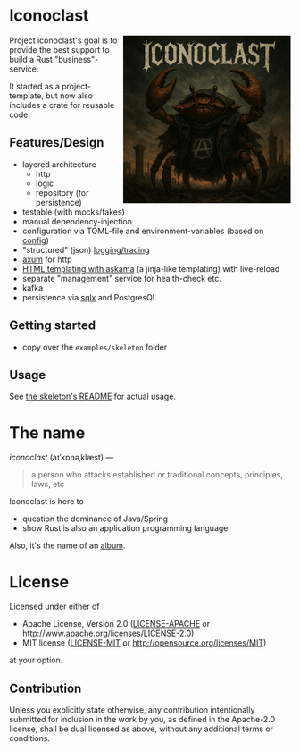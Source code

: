 # Iconoclast

<img src="./doc/iconoclast.png" alt="Iconoclast" style="width: 300px; margin-left: 10px;" align="right" />

Project iconoclast's goal is to provide the best support to build a Rust "business"-service.

It started as a project-template, but now also includes a crate for reusable code.

## Features/Design

- layered architecture
    - http
    - logic
    - repository (for persistence)
- testable (with mocks/fakes)
- manual dependency-injection
- configuration via TOML-file and environment-variables (based on [config](https://docs.rs/config/latest/config/))
- "structured" (json) [logging/tracing](https://tracing.rs)
- [axum](https://github.com/tokio-rs/axum) for http
- [HTML templating with askama](https://askama.readthedocs.io) (a jinja-like templating) with
  live-reload
- separate "management" service for health-check etc.
- kafka
- persistence via [sqlx](https://github.com/launchbadge/sqlx) and PostgresQL

## Getting started

- copy over the `examples/skeleton` folder

## Usage

See [the skeleton's README](./examples/skeleton/README.md) for actual usage.

# The name

*iconoclast* (aɪˈkɒnəˌklæst) —

> a person who attacks established or traditional concepts, principles, laws, etc

Iconoclast is here to

- question the dominance of Java/Spring
- show Rust is also an application programming language

Also, it's the name of
an [album](https://en.wikipedia.org/wiki/Iconoclast_(Part_1:_The_Final_Resistance)).

# License

Licensed under either of

* Apache License, Version 2.0
  ([LICENSE-APACHE](LICENSE-APACHE) or http://www.apache.org/licenses/LICENSE-2.0)
* MIT license
  ([LICENSE-MIT](LICENSE-MIT) or http://opensource.org/licenses/MIT)

at your option.

## Contribution

Unless you explicitly state otherwise, any contribution intentionally submitted
for inclusion in the work by you, as defined in the Apache-2.0 license, shall be
dual licensed as above, without any additional terms or conditions.
